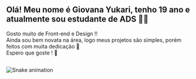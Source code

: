 
## Olá! Meu nome é Giovana Yukari, tenho 19 ano e atualmente sou estudante de ADS 👩‍💻 
 Gosto muito de Front-end e Design !! </br>
 Ainda sou bem novata na área, logo meus projetos são simples, porém feitos com muita dedicação 🌼 </br>
 Espero que goste ! 💞
 
 ##
 
![Snake animation](https://github.com/giovanaysandes/rafaballerini/blob/output/github-contribution-grid-snake.svg)
 
